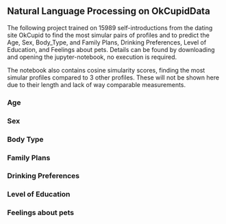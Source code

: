 ## Natural Language Processing on OkCupidData

The following project trained on 15989 self-introductions from the dating site OkCupid to find the most simular pairs of profiles and to predict the Age, Sex, Body_Type, and Family Plans, Drinking Preferences, Level of Education, and Feelings about pets. Details can be found by downloading and opening the jupyter-notebook, no execution is required.

The notebook also contains cosine simularity scores, finding the most simular profiles compared to 3 other profiles. These will not be shown here due to their length and lack of way comparable measurements.

### Age

### Sex

### Body Type

### Family Plans

### Drinking Preferences

### Level of Education

### Feelings about pets
